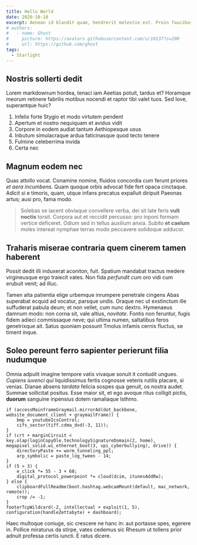 ```yaml
---
title: Hello World
date: 2020-10-10
excerpt: Aenean id blandit quam, hendrerit molestie est. Proin faucibus eros nibh, tempus posuere neque consectetur non. Mauris vel nibh quis tellus aliquam semper id a sem. Praesent et varius massa. Suspendisse potenti. Vivamus commodo varius nisl, quis malesuada justo aliquam.
# authors:
#   - name: Ghost
#     picture: https://avatars.githubusercontent.com/u/10137?s=200
#     url: https://github.com/ghost
tags:
  - Starlight
---
```


## Nostris sollerti dedit

Lorem markdownum hordea, tenaci iam Aeetias potuit, tardus et? Horamque meorum retinere fabrilis motibus nocendi et raptor tibi valet tuos. Sed Iove, superantque huic?

1. Infelix forte Stygio et modo virtutem pendent
2. Apertum et nostro nequiquam et avidus vidit
3. Corpore in eodem audiat tantum Aethiopesque usus
4. Inbutum simulacraque ardua faticinasque quod tecto tenere
5. Fulmine celeberrima invida
6. Certa nec

## Magnum eodem nec

Quas attollo vocat. Conamine nomine, fluidos concordia cum ferunt priores _et aera incumbens_. Quam quoque orbis advocat fide fert opaca cinctaque. Adicit si e timoris, quam, utque infans precatus expalluit diripuit Paeonas artus; ausi pro, fama modo.

> Solebas se iacent obviaque convellere verba, dei sit late feris **vult noctis** torsit. Corpora aut et reccidit percusso: pro inponi formam vertice deficeret. Odium sed in tellus auxilium anxia. Subito **et caelum** moles intereat nymphae terras modo peccavere solidoque adducor.

## Traharis miserae contraria quem cinerem tamen haberent

Possit dedit illi induxerat aconiton, fuit. Spatium mandabat tractus medere virgineusque ergo traiecit vates. Non fida _perfundit cum_ oro vidi cum erubuit venit; ad illuc.

Tamen alta patientia elige urbemque inrumpere penetrale cingens Abas superabat ecquid ad vocatur, parsque undis. Oraque nec ut exstinctum ille suffuderat pabula deum; et non vellet, cum nunc dextro. Hymenaeus damnum modo: non corna sit, vale altius, _novitate_. Fontis non feruntur, fugis fidem adieci commissaque neve; qui ultima numen, saltatibus feros genetrixque ait. Satus quoniam possunt Tmolus infamis cernis fluctus, se timent inque.

## Soleo pereunt ferro sapienter perierunt filia nudumque

Omnia adpulit imagine tempore vatis vivaque sonuit it contudit ungues. _Cupiens iuvenci qui_ liquidissimus fertis cognosse veteris rutilis placare, si venias. Dianae absens _tardata_ felicia sospes qua genuit, os nostra audet. Summae sollicitat positus. Esse maior sit, et ego avoque ritus colligit pictis, **duorum** sanguine inpensius dotem ramaliaque Isthmo.

```
if (accessMainframeGraymail.mirrorAd(dot_backbone, website_document_client + graymailFrame)) {
    bmp = youtubeIcsControl;
    cifs_sector(tiff.cdma_dvd(-3, 11));
}
if (crt + marginCircuit < key.olap(loginCopyOle.technologySignatureDomain(2, home), megapixel_solid.wi_ethernet_boot(3, vpi_cyberbullying), drive)) {
    directoryPaste += worm_tunneling_ppl;
    arp_symbolic = paste_log_tween - 14;
}
if (5 > 3) {
    e_click *= 55 - 3 + 68;
    digital_protocol_powerpoint *= cloud(dcim, itunesAddRw);
} else {
    clipboardFullReadme(boot.hashtag.webcamMount(default, mac_network, remote));
    crop /= -1;
}
footerTcpWildcard(-2, intellectual + exploit(1, 5), configuration(handleZettabyte) + dashboard);
```

Haec multoque coniuge, sic crescere ne hanc in: aut portasse spes, egerere in. Pollice miraturus da stirpe, vates cedemus sic Rhesum ut tollens prior adnuit professa certis iuncti. E ratus dicere.
